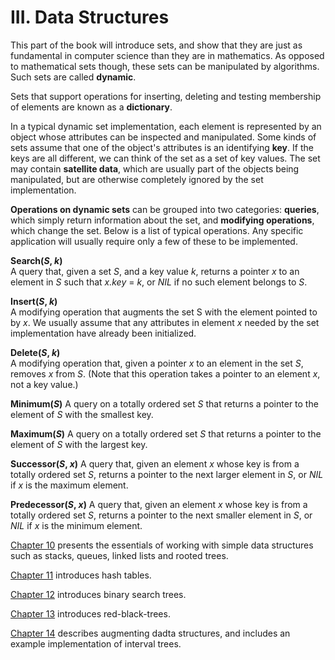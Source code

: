 III. Data Structures
====================

This part of the book will introduce sets, and show that they are just as fundamental in computer science than they are in mathematics.
As opposed to mathematical sets though, these sets can be manipulated by algorithms. 
Such sets are called **dynamic**.

Sets that support operations for inserting, deleting and testing membership of elements are known as a **dictionary**.

In a typical dynamic set implementation, each element is represented by an object whose attributes can be inspected and manipulated.
Some kinds of sets assume that one of the object's attributes is an identifying **key**.
If the keys are all different, we can think of the set as a set of key values.
The set may contain **satellite data**, which are usually part of the objects being manipulated, but are otherwise completely ignored by the set implementation.

**Operations on dynamic sets** can be grouped into two categories: **queries**, which simply return information about the set, and **modifying operations**, which change the set.
Below is a list of typical operations.
Any specific application will usually require only a few of these to be implemented.

**Search(_S_, _k_)**  
    A query that, given a set _S_, and a key value _k_, returns a pointer _x_ to an element in _S_ such that _x.key_ = _k_, or _NIL_ if no such element belongs to _S_.
    
**Insert(_S_, _k_)**  
    A modifying operation that augments the set S with the element pointed to by _x_. 
    We usually assume that any attributes in element _x_ needed by the set implementation have already been initialized.

**Delete(_S_, _k_)**  
    A modifying operation that, given a pointer _x_ to an element in the set _S_, removes _x_ from _S_. 
    (Note that this operation takes a pointer to an element _x_, not a key value.)
    
**Minimum(_S_)**
    A query on a totally ordered set _S_ that returns a pointer to the element of _S_ with the smallest key.
    
**Maximum(_S_)**
    A query on a totally ordered set _S_ that returns a pointer to the element of _S_ with the largest key.
    
**Successor(_S_, _x_)**
    A query that, given an element _x_ whose key is from a totally ordered set _S_, returns a pointer to the next larger element in _S_, or _NIL_ if _x_ is the maximum element.

**Predecessor(_S_, _x_)**
    A query that, given an element _x_ whose key is from a totally ordered set _S_, returns a pointer to the next smaller element in _S_, or _NIL_ if _x_ is the minimum element.


[Chapter 10](3.10.md) presents the essentials of working with simple data structures such as stacks, queues, linked lists and rooted trees.

[Chapter 11](3.11.md) introduces hash tables.

[Chapter 12](3.12.md) introduces binary search trees.

[Chapter 13](3.13.md) introduces red-black-trees.

[Chapter 14](3.14.md) describes augmenting dadta structures, and includes an example implementation of interval trees.

